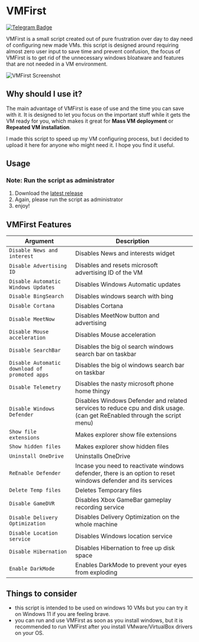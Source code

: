 # VMFirst

[![Telegram Badge](https://img.shields.io/badge/-HurbSquad-2ca5e0?style=flat&logo=telegram&logoColor=white&link=https://www.t.me/al1almasi)](https://www.t.me/HurbSquad)

VMFirst is a small script created out of pure frustration over day to day need of configuring new made VMs. this script is designed around requiring almost zero user input to save time and prevent confusion, the focus of VMFirst is to get rid of the unnecessary windows bloatware and features that are not needed in a VM environment.

![VMFirst Screenshot](https://github.com/Ferixy/VMFirst/assets/77561374/3fcc868f-2c51-4ebb-9a1f-fc14ab868276)

## Why should I use it?

The main advantage of VMFirst is ease of use and the time you can save with it. It is designed to let you focus on the important stuff while it gets the VM ready for you, which makes it great for **Mass VM deployment** or **Repeated VM installation**.

I made this script to speed up my VM configuring process, but I decided to upload it here for anyone who might need it. I hope you find it useful.

## Usage
### Note: Run the script as administrator

1. Download the [latest release](https://github.com/ferixy/vmfirst/releases/)
2. Again, please run the script as administrator
3. enjoy!

## VMFirst Features


| Argument                  | Description                                                                              |
| ------------------------- | -----------------------------------------------------------------------                  |
| `Disable News and interest`     | Disables News and interests widget               |
| `Disable Advertising ID`                      | Disables and resets microsoft advertising ID of the VM |
| `Disable Automatic Windows Updates`   | Disables Windows Automatic updates                                       |
| `Disable BingSearch` | Disables windows search with bing                                |
| `Disable Cortana`                 | Disables Cortana                                                             |
| `Disable MeetNow`     | Disables MeetNow button and advertising                                                                 |
| `Disable Mouse acceleration`       | Disables Mouse acceleration                                                              |
| `Disable SearchBar` | Disables the big ol search windows search bar on taskbar                                                         |
| `Disable Automatic download of promoted apps` | Disables the big ol windows search bar on taskbar                                                         | 
| `Disable Telemetry` | Disables the nasty microsoft phone home thingy                                                        |
| `Disable Windows Defender` | Disables Windows Defender and related services to reduce cpu and disk usage.(can get ReEnabled through the script menu)                                                      |
| `Show file extensions ` | Makes explorer show file extensions                                                        |
| `Show hidden files` | Makes explorer show hidden files                                                        |
| `Uninstall OneDrive` | Uninstalls OneDrive                                                        |
| `ReEnable Defender` | Incase you need to reactivate windows defender, there is an option to reset windows defender and its services                                                        |
| `Delete Temp files` | Deletes Temporary files                                                        |
| `Disable GameDVR` | Disables Xbox GameBar gameplay recording service                                                        |
| `Disable Delivery Optimization` | Disables Delivery Optimization on the whole machine                                                        |
| `Disable Location service` | Disables Windows location service                                                        |
| `Disable Hibernation` | Disables Hibernation to free up disk space                                                      |
| `Enable DarkMode` | Enables DarkMode to prevent your eyes from exploding                                                     |


## Things to consider

- this script is intended to be used on windows 10 VMs but you can try it on Windows 11 if you are feeling brave.
- you can run and use VMFirst as soon as you install windows, but it is recommended to run VMFirst after you install VMware/VirtualBox drivers on your OS.

